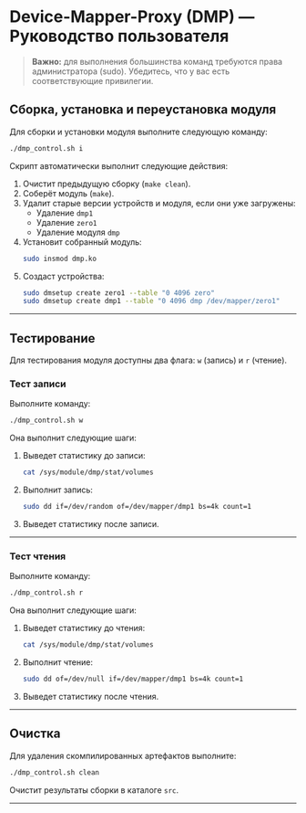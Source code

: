 # Device-Mapper-Proxy (DMP) — Руководство пользователя

>  **Важно:** для выполнения большинства команд требуются права администратора (sudo). Убедитесь, что у вас есть соответствующие привилегии.

## Сборка, установка и переустановка модуля

Для сборки и установки модуля выполните следующую команду:

```bash
./dmp_control.sh i
```

Скрипт автоматически выполнит следующие действия:

1. Очистит предыдущую сборку (`make clean`).
2. Соберёт модуль (`make`).
3. Удалит старые версии устройств и модуля, если они уже загружены:
   - Удаление `dmp1`
   - Удаление `zero1`
   - Удаление модуля `dmp`
4. Установит собранный модуль:
   ```bash
   sudo insmod dmp.ko
   ```
5. Создаст устройства:
   ```bash
   sudo dmsetup create zero1 --table "0 4096 zero"
   sudo dmsetup create dmp1 --table "0 4096 dmp /dev/mapper/zero1"
   ```

---

## Тестирование

Для тестирования модуля доступны два флага: `w` (запись) и `r` (чтение).

### Тест записи

Выполните команду:

```bash
./dmp_control.sh w
```

Она выполнит следующие шаги:

1. Выведет статистику до записи:
   ```bash
   cat /sys/module/dmp/stat/volumes
   ```
2. Выполнит запись:
   ```bash
   sudo dd if=/dev/random of=/dev/mapper/dmp1 bs=4k count=1
   ```
3. Выведет статистику после записи.

---

### Тест чтения

Выполните команду:

```bash
./dmp_control.sh r
```

Она выполнит следующие шаги:

1. Выведет статистику до чтения:
   ```bash
   cat /sys/module/dmp/stat/volumes
   ```
2. Выполнит чтение:
   ```bash
   sudo dd of=/dev/null if=/dev/mapper/dmp1 bs=4k count=1
   ```
3. Выведет статистику после чтения.

---

## Очистка

Для удаления скомпилированных артефактов выполните:

```bash
./dmp_control.sh clean
```

Очистит результаты сборки в каталоге `src`.

---

